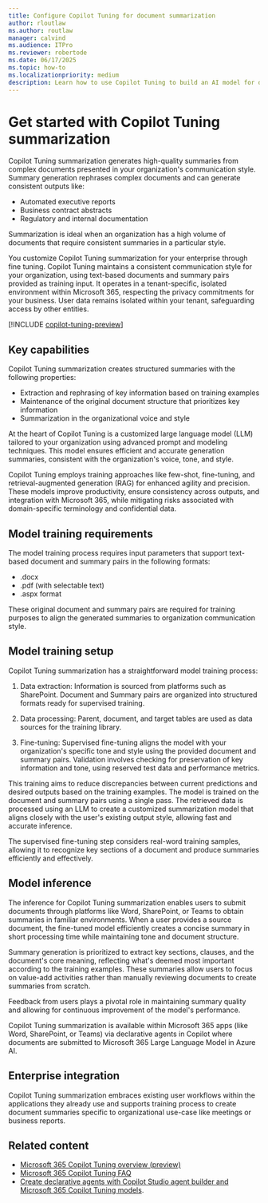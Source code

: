 ```yaml
---
title: Configure Copilot Tuning for document summarization
author: rloutlaw
ms.author: routlaw
manager: calvind
ms.audience: ITPro
ms.reviewer: robertode
ms.date: 06/17/2025
ms.topic: how-to
ms.localizationpriority: medium
description: Learn how to use Copilot Tuning to build an AI model for document summarization based on organizational knowledge.
---
```


# Get started with Copilot Tuning summarization

<!-- cSpell:ignore rloutlaw routlaw calvind robertode -->

Copilot Tuning summarization generates high-quality summaries from complex documents presented in your organization's communication style. Summary generation rephrases complex documents and can generate consistent outputs like:

- Automated executive reports
- Business contract abstracts
- Regulatory and internal documentation

Summarization is ideal when an organization has a high volume of documents that require consistent summaries in a particular style.

You customize Copilot Tuning summarization for your enterprise through fine tuning. Copilot Tuning maintains a consistent communication style for your organization, using text-based documents and summary pairs provided as training input. It operates in a tenant-specific, isolated environment within Microsoft 365, respecting the privacy commitments for your business. User data remains isolated within your tenant, safeguarding access by other entities.

[!INCLUDE [copilot-tuning-preview](includes/copilot-tuning-preview.md)]

## Key capabilities

Copilot Tuning summarization creates structured summaries with the following properties:

- Extraction and rephrasing of key information based on training examples
- Maintenance of the original document structure that prioritizes key information
- Summarization in the organizational voice and style

At the heart of Copilot Tuning is a customized large language model (LLM) tailored to your organization using advanced prompt and modeling techniques. This model ensures efficient and accurate generation summaries, consistent with the organization's voice, tone, and style.

Copilot Tuning employs training approaches like few-shot, fine-tuning, and retrieval-augmented generation (RAG) for enhanced agility and precision. These models improve productivity, ensure consistency across outputs, and integration with Microsoft 365, while mitigating risks associated with domain-specific terminology and confidential data.

## Model training requirements

The model training process requires input parameters that support text-based document and summary pairs in the following formats:

- .docx
- .pdf (with selectable text)
- .aspx format

These original document and summary pairs are required for training purposes to align the generated summaries to organization communication style.

## Model training setup

Copilot Tuning summarization has a straightforward model training process:

1. Data extraction: Information is sourced from platforms such as SharePoint. Document and Summary pairs are organized into structured formats ready for supervised training.

1. Data processing: Parent, document, and target tables are used as data sources for the training library.

1. Fine-tuning: Supervised fine-tuning aligns the model with your organization's specific tone and style using the provided document and summary pairs. Validation involves checking for preservation of key information and tone, using reserved test data and performance metrics.

This training aims to reduce discrepancies between current predictions and desired outputs based on the training examples. The model is trained on the document and summary pairs using a single pass. The retrieved data is processed using an LLM to create a customized summarization model that aligns closely with the user's existing output style, allowing fast and accurate inference.

The supervised fine-tuning step considers real-word training samples, allowing it to recognize key sections of a document and produce summaries efficiently and effectively.

## Model inference

The inference for Copilot Tuning summarization enables users to submit documents through platforms like Word, SharePoint, or Teams to obtain summaries in familiar environments. When a user provides a source document, the fine-tuned model efficiently creates a concise summary in short processing time while maintaining tone and document structure.

Summary generation is prioritized to extract key sections, clauses, and the document's core meaning, reflecting what's deemed most important according to the training examples. These summaries allow users to focus on value-add activities rather than manually reviewing documents to create summaries from scratch.

Feedback from users plays a pivotal role in maintaining summary quality and allowing for continuous improvement of the model's performance.

Copilot Tuning summarization is available within Microsoft 365 apps (like Word, SharePoint, or Teams) via declarative agents in Copilot where documents are submitted to Microsoft 365 Large Language Model in Azure AI.

## Enterprise integration

Copilot Tuning summarization embraces existing user workflows within the applications they already use and supports training process to create document summaries specific to organizational use-case like meetings or business reports.

## Related content

- [Microsoft 365 Copilot Tuning overview (preview)](copilot-tuning-overview.md)
- [Microsoft 365 Copilot Tuning FAQ](copilot-tuning-faq.yml)
- [Create declarative agents with Copilot Studio agent builder and Microsoft 365 Copilot Tuning models](/microsoft-365-copilot/extensibility/copilot-studio-agent-builder-tuned-models).
